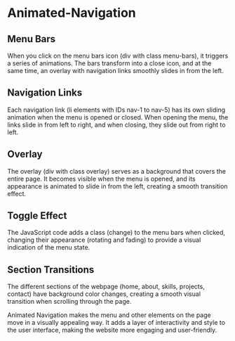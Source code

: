 # Animated-Navigation

## Menu Bars

When you click on the menu bars icon (div with class menu-bars), it triggers a series of animations.
The bars transform into a close icon, and at the same time, an overlay with navigation links smoothly slides in from the left.

## Navigation Links

Each navigation link (li elements with IDs nav-1 to nav-5) has its own sliding animation when the menu is opened or closed.
When opening the menu, the links slide in from left to right, and when closing, they slide out from right to left.

## Overlay

The overlay (div with class overlay) serves as a background that covers the entire page.
It becomes visible when the menu is opened, and its appearance is animated to slide in from the left, creating a smooth transition effect.

## Toggle Effect

The JavaScript code adds a class (change) to the menu bars when clicked, changing their appearance (rotating and fading) to provide a visual indication of the menu state.

## Section Transitions

The different sections of the webpage (home, about, skills, projects, contact) have background color changes, creating a smooth visual transition when scrolling through the page.


Animated Navigation makes the menu and other elements on the page move in a visually appealing way. It adds a layer of interactivity and style to the user interface, making the website more engaging and user-friendly.

